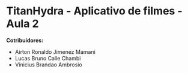 # TitanHydra - Aplicativo de filmes - Aula 2

**Cotribuidores:**

- Airton Ronaldo Jimenez Mamani
- Lucas Bruno Calle Chambi
- Vinicius Brandao Ambrosio